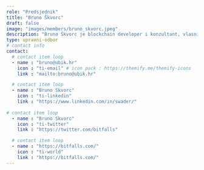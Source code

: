 ```yaml
---
role: "Predsjednik"
title: "Bruno Škvorc"
draft: false
image: "images/members/bruno_skvorc.jpeg"
description: "Bruno Škvorc je blockchain developer i konzultant, vlasnik popularnog kriptoportala Bitfalls i trenutno technical educator u Web3 Foundationu."
type: upravni-odbor
# contact info
contact:
  # contact item loop
  - name : "bruno@ubik.hr"
    icon : "ti-email" # icon pack : https://themify.me/themify-icons
    link : "mailto:bruno@ubik.hr"

  # contact item loop
  - name : "Bruno Skvorc"
    icon : "ti-linkedin"
    link : "https://www.linkedin.com/in/swader/"
    
# contact item loop
  - name : "Bruno Skvorc"
    icon : "ti-twitter"
    link : "https://twitter.com/bitfalls"

  # contact item loop
  - name : "https://bitfalls.com/"
    icon : "ti-world"
    link : "https://bitfalls.com/"
---
```

